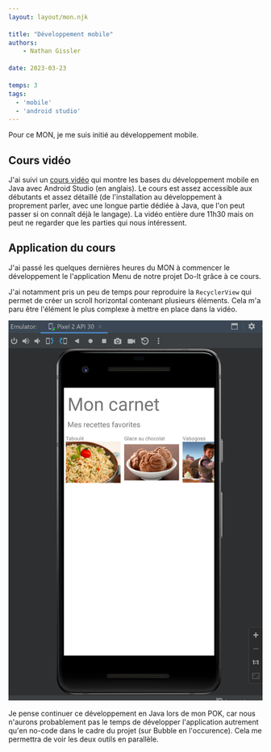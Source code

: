 ```yaml
---
layout: layout/mon.njk

title: "Développement mobile"
authors:
    - Nathan Gissler

date: 2023-03-23

temps: 3
tags:
  - 'mobile'
  - 'android studio'
---
```


<!-- début résumé -->

Pour ce MON, je me suis initié au développement mobile.

<!-- fin résumé -->

## Cours vidéo

J'ai suivi un [cours vidéo](https://www.youtube.com/watch?v=fis26HvvDII) qui montre les bases du développement mobile en Java avec Android Studio (en anglais). Le cours est assez accessible aux débutants et assez détaillé (de l'installation au développement à proprement parler, avec une longue partie dédiée à Java, que l'on peut passer si on connaît déjà le langage). La vidéo entière dure 11h30 mais on peut ne regarder que les parties qui nous intéressent.

## Application du cours

J'ai passé les quelques dernières heures du MON à commencer le développement le l'application Menu de notre projet Do-It grâce à ce cours.

J'ai notamment pris un peu de temps pour reproduire la `RecyclerView` qui permet de créer un scroll horizontal contenant plusieurs éléments. Cela m'a paru être l'élément le plus complexe à mettre en place dans la vidéo.

![Capture d'écran de l'application Menu](https://raw.githubusercontent.com/do-it-ecm/promo-2022-2023/main/Gissler-Nathan/mon/temps-3.1/applimenu.png)

Je pense continuer ce développement en Java lors de mon POK, car nous n'aurons probablement pas le temps de développer l'application autrement qu'en no-code dans le cadre du projet (sur Bubble en l'occurence). Cela me permettra de voir les deux outils en parallèle.